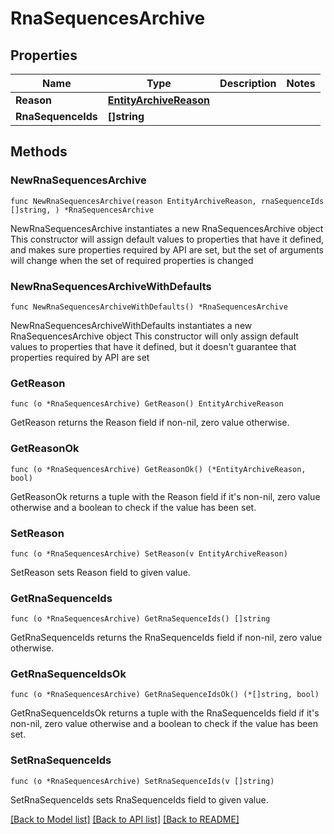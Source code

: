 # RnaSequencesArchive

## Properties

Name | Type | Description | Notes
------------ | ------------- | ------------- | -------------
**Reason** | [**EntityArchiveReason**](EntityArchiveReason.md) |  | 
**RnaSequenceIds** | **[]string** |  | 

## Methods

### NewRnaSequencesArchive

`func NewRnaSequencesArchive(reason EntityArchiveReason, rnaSequenceIds []string, ) *RnaSequencesArchive`

NewRnaSequencesArchive instantiates a new RnaSequencesArchive object
This constructor will assign default values to properties that have it defined,
and makes sure properties required by API are set, but the set of arguments
will change when the set of required properties is changed

### NewRnaSequencesArchiveWithDefaults

`func NewRnaSequencesArchiveWithDefaults() *RnaSequencesArchive`

NewRnaSequencesArchiveWithDefaults instantiates a new RnaSequencesArchive object
This constructor will only assign default values to properties that have it defined,
but it doesn't guarantee that properties required by API are set

### GetReason

`func (o *RnaSequencesArchive) GetReason() EntityArchiveReason`

GetReason returns the Reason field if non-nil, zero value otherwise.

### GetReasonOk

`func (o *RnaSequencesArchive) GetReasonOk() (*EntityArchiveReason, bool)`

GetReasonOk returns a tuple with the Reason field if it's non-nil, zero value otherwise
and a boolean to check if the value has been set.

### SetReason

`func (o *RnaSequencesArchive) SetReason(v EntityArchiveReason)`

SetReason sets Reason field to given value.


### GetRnaSequenceIds

`func (o *RnaSequencesArchive) GetRnaSequenceIds() []string`

GetRnaSequenceIds returns the RnaSequenceIds field if non-nil, zero value otherwise.

### GetRnaSequenceIdsOk

`func (o *RnaSequencesArchive) GetRnaSequenceIdsOk() (*[]string, bool)`

GetRnaSequenceIdsOk returns a tuple with the RnaSequenceIds field if it's non-nil, zero value otherwise
and a boolean to check if the value has been set.

### SetRnaSequenceIds

`func (o *RnaSequencesArchive) SetRnaSequenceIds(v []string)`

SetRnaSequenceIds sets RnaSequenceIds field to given value.



[[Back to Model list]](../README.md#documentation-for-models) [[Back to API list]](../README.md#documentation-for-api-endpoints) [[Back to README]](../README.md)



